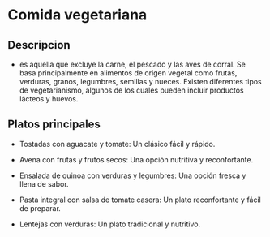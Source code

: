 # Comida vegetariana 

## Descripcion

- es aquella que excluye la carne, el pescado y las aves de corral. Se basa principalmente en alimentos de origen vegetal como frutas, verduras, granos, legumbres, semillas y nueces. Existen diferentes tipos de vegetarianismo, algunos de los cuales pueden incluir productos lácteos y huevos. 

## Platos principales 

- Tostadas con aguacate y tomate: Un clásico fácil y rápido. 

- Avena con frutas y frutos secos: Una opción nutritiva y reconfortante. 

- Ensalada de quinoa con verduras y legumbres: Una opción fresca y llena de sabor.

- Pasta integral con salsa de tomate casera: Un plato reconfortante y fácil de preparar. 

- Lentejas con verduras: Un plato tradicional y nutritivo. 